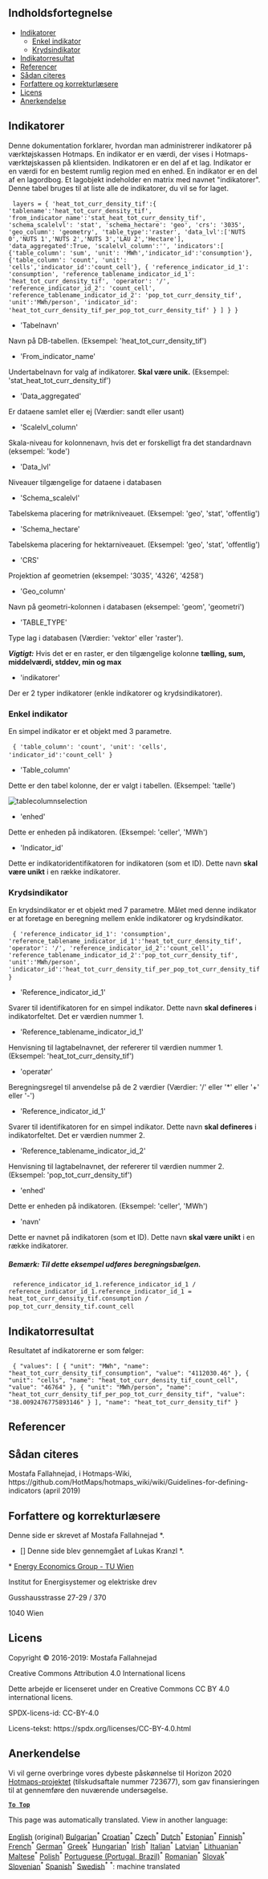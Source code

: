 <h2> Indholdsfortegnelse </h2><ul><li> <a href="#Indicators">Indikatorer</a> <ul><li> <a href="#Simple-indicator">Enkel indikator</a> </li><li> <a href="#Cross-indicator">Krydsindikator</a> </li></ul></li><li> <a href="#Indicator-result">Indikatorresultat</a> </li><li> <a href="#references">Referencer</a> </li><li> <a href="#how-to-cite">Sådan citeres</a> </li><li> <a href="#authors-and-reviewers">Forfattere og korrekturlæsere</a> </li><li> <a href="#license">Licens</a> </li><li> <a href="#acknowledgement">Anerkendelse</a> </li></ul><h2> Indikatorer </h2><p> Denne dokumentation forklarer, hvordan man administrerer indikatorer på værktøjskassen Hotmaps. En indikator er en værdi, der vises i Hotmaps-værktøjskassen på klientsiden. Indikatoren er en del af et lag. Indikator er en værdi for en bestemt rumlig region med en enhed. En indikator er en del af en lagordbog. Et lagobjekt indeholder en matrix med navnet "indikatorer". Denne tabel bruges til at liste alle de indikatorer, du vil se for laget. </p><pre> <code>layers = { 'heat_tot_curr_density_tif':{ 'tablename':'heat_tot_curr_density_tif', 'from_indicator_name':'stat_heat_tot_curr_density_tif', 'schema_scalelvl': 'stat', 'schema_hectare': 'geo', 'crs': '3035', 'geo_column': 'geometry', 'table_type':'raster', 'data_lvl':['NUTS 0','NUTS 1','NUTS 2','NUTS 3','LAU 2','Hectare'], 'data_aggregated':True, 'scalelvl_column':'', 'indicators':[ {'table_column': 'sum', 'unit': 'MWh','indicator_id':'consumption'}, {'table_column': 'count', 'unit': 'cells','indicator_id':'count_cell'}, { 'reference_indicator_id_1': 'consumption', 'reference_tablename_indicator_id_1': 'heat_tot_curr_density_tif', 'operator': '/', 'reference_indicator_id_2': 'count_cell', 'reference_tablename_indicator_id_2': 'pop_tot_curr_density_tif', 'unit':'MWh/person', 'indicator_id': 'heat_tot_curr_density_tif_per_pop_tot_curr_density_tif' } ] } }</code> </pre><ul><li> 'Tabelnavn' </li></ul><p> Navn på DB-tabellen. (Eksempel: 'heat_tot_curr_density_tif') </p><ul><li> 'From_indicator_name' </li></ul><p> Undertabelnavn for valg af indikatorer. <strong>Skal være unik.</strong> (Eksempel: 'stat_heat_tot_curr_density_tif') </p><ul><li> 'Data_aggregated' </li></ul><p> Er dataene samlet eller ej (Værdier: sandt eller usant) </p><ul><li> 'Scalelvl_column' </li></ul><p> Skala-niveau for kolonnenavn, hvis det er forskelligt fra det standardnavn (eksempel: 'kode') </p><ul><li> 'Data_lvl' </li></ul><p> Niveauer tilgængelige for dataene i databasen </p><ul><li> 'Schema_scalelvl' </li></ul><p> Tabelskema placering for møtrikniveauet. (Eksempel: 'geo', 'stat', 'offentlig') </p><ul><li> 'Schema_hectare' </li></ul><p> Tabelskema placering for hektarniveauet. (Eksempel: 'geo', 'stat', 'offentlig') </p><ul><li> 'CRS' </li></ul><p> Projektion af geometrien (eksempel: '3035', '4326', '4258') </p><ul><li> 'Geo_column' </li></ul><p> Navn på geometri-kolonnen i databasen (eksempel: 'geom', 'geometri') </p><ul><li> 'TABLE_TYPE' </li></ul><p> Type lag i databasen (Værdier: 'vektor' eller 'raster'). </p><p> <em><strong>Vigtigt:</strong></em> Hvis det er en raster, er den tilgængelige kolonne <strong>tælling, sum, middelværdi, stddev, min og max</strong> </p><ul><li> 'indikatorer' </li></ul><p> Der er 2 typer indikatorer (enkle indikatorer og krydsindikatorer). </p><h3> Enkel indikator </h3><p> En simpel indikator er et objekt med 3 parametre. </p><pre> <code>{ 'table_column': 'count', 'unit': 'cells', 'indicator_id':'count_cell' }</code> </pre><ul><li> 'Table_column' </li></ul><p> Dette er den tabel kolonne, der er valgt i tabellen. (Eksempel: 'tælle') </p><p><img alt="tablecolumnselection" src="/api/assets/table_image.png"/></p><ul><li> 'enhed' </li></ul><p> Dette er enheden på indikatoren. (Eksempel: 'celler', 'MWh') </p><ul><li> 'Indicator_id' </li></ul><p> Dette er indikatoridentifikatoren for indikatoren (som et ID). Dette navn <strong>skal være unikt</strong> i en række indikatorer. </p><h3> Krydsindikator </h3><p> En krydsindikator er et objekt med 7 parametre. Målet med denne indikator er at foretage en beregning mellem enkle indikatorer og krydsindikator. </p><pre> <code>{ 'reference_indicator_id_1': 'consumption', 'reference_tablename_indicator_id_1':'heat_tot_curr_density_tif', 'operator': '/', 'reference_indicator_id_2':'count_cell', 'reference_tablename_indicator_id_2':'pop_tot_curr_density_tif', 'unit':'MWh/person', 'indicator_id':'heat_tot_curr_density_tif_per_pop_tot_curr_density_tif' }</code> </pre><ul><li> 'Reference_indicator_id_1' </li></ul><p> Svarer til identifikatoren for en simpel indikator. Dette navn <strong>skal defineres</strong> i indikatorfeltet. Det er værdien nummer 1. </p><ul><li> 'Reference_tablename_indicator_id_1' </li></ul><p> Henvisning til lagtabelnavnet, der refererer til værdien nummer 1. (Eksempel: 'heat_tot_curr_density_tif') </p><ul><li> 'operatør' </li></ul><p> Beregningsregel til anvendelse på de 2 værdier (Værdier: '/' eller '*' eller '+' eller '-') </p><ul><li> 'Reference_indicator_id_1' </li></ul><p> Svarer til identifikatoren for en simpel indikator. Dette navn <strong>skal defineres</strong> i indikatorfeltet. Det er værdien nummer 2. </p><ul><li> 'Reference_tablename_indicator_id_2' </li></ul><p> Henvisning til lagtabelnavnet, der refererer til værdien nummer 2. (Eksempel: 'pop_tot_curr_density_tif') </p><ul><li> 'enhed' </li></ul><p> Dette er enheden på indikatoren. (Eksempel: 'celler', 'MWh') </p><ul><li> 'navn' </li></ul><p> Dette er navnet på indikatoren (som et ID). Dette navn <strong>skal være unikt</strong> i en række indikatorer. </p><h5> Bemærk: Til dette eksempel udføres beregningsbælgen. </h5><pre> <code>reference_indicator_id_1.reference_indicator_id_1 / reference_indicator_id_1.reference_indicator_id_1 = heat_tot_curr_density_tif.consumption / pop_tot_curr_density_tif.count_cell</code> </pre><h2> Indikatorresultat </h2><p> Resultatet af indikatorerne er som følger: </p><pre> <code>{ "values": [ { "unit": "MWh", "name": "heat_tot_curr_density_tif_consumption", "value": "4112030.46" }, { "unit": "cells", "name": "heat_tot_curr_density_tif_count_cell", "value": "46764" }, { "unit": "MWh/person", "name": "heat_tot_curr_density_tif_per_pop_tot_curr_density_tif", "value": "38.0092476775893146" } ], "name": "heat_tot_curr_density_tif" }</code> </pre><h2> Referencer </h2><h2> Sådan citeres </h2><p> Mostafa Fallahnejad, i Hotmaps-Wiki, https://github.com/HotMaps/hotmaps_wiki/wiki/Guidelines-for-defining-indicators (april 2019) </p><h2> Forfattere og korrekturlæsere </h2><p> Denne side er skrevet af Mostafa Fallahnejad *. </p><ul><li> [] Denne side blev gennemgået af Lukas Kranzl *. </li></ul><p> * <a href="https://eeg.tuwien.ac.at/">Energy Economics Group - TU Wien</a> </p><p> Institut for Energisystemer og elektriske drev </p><p> Gusshausstrasse 27-29 / 370 </p><p> 1040 Wien </p><h2> Licens </h2><p> Copyright © 2016-2019: Mostafa Fallahnejad </p><p> Creative Commons Attribution 4.0 International licens </p><p> Dette arbejde er licenseret under en Creative Commons CC BY 4.0 international licens. </p><p> SPDX-licens-id: CC-BY-4.0 </p><p> Licens-tekst: https://spdx.org/licenses/CC-BY-4.0.html </p><h2> Anerkendelse </h2><p> Vi vil gerne overbringe vores dybeste påskønnelse til Horizon 2020 <a href="https://www.hotmaps-project.eu">Hotmaps-projektet</a> (tilskudsaftale nummer 723677), som gav finansieringen til at gennemføre den nuværende undersøgelse. </p><p><ins> <code><strong><a href="#table-of-contents">To Top</a></strong></code> </ins> </p>

This page was automatically translated. View in another language:

[English](en-Guidelines-for-defining-indicators) (original) [Bulgarian](bg-Guidelines-for-defining-indicators)<sup>\*</sup> [Croatian](hr-Guidelines-for-defining-indicators)<sup>\*</sup> [Czech](cs-Guidelines-for-defining-indicators)<sup>\*</sup>  [Dutch](nl-Guidelines-for-defining-indicators)<sup>\*</sup> [Estonian](et-Guidelines-for-defining-indicators)<sup>\*</sup> [Finnish](fi-Guidelines-for-defining-indicators)<sup>\*</sup> [French](fr-Guidelines-for-defining-indicators)<sup>\*</sup> [German](de-Guidelines-for-defining-indicators)<sup>\*</sup> [Greek](el-Guidelines-for-defining-indicators)<sup>\*</sup> [Hungarian](hu-Guidelines-for-defining-indicators)<sup>\*</sup> [Irish](ga-Guidelines-for-defining-indicators)<sup>\*</sup> [Italian](it-Guidelines-for-defining-indicators)<sup>\*</sup> [Latvian](lv-Guidelines-for-defining-indicators)<sup>\*</sup> [Lithuanian](lt-Guidelines-for-defining-indicators)<sup>\*</sup> [Maltese](mt-Guidelines-for-defining-indicators)<sup>\*</sup> [Polish](pl-Guidelines-for-defining-indicators)<sup>\*</sup> [Portuguese (Portugal, Brazil)](pt-Guidelines-for-defining-indicators)<sup>\*</sup> [Romanian](ro-Guidelines-for-defining-indicators)<sup>\*</sup> [Slovak](sk-Guidelines-for-defining-indicators)<sup>\*</sup> [Slovenian](sl-Guidelines-for-defining-indicators)<sup>\*</sup> [Spanish](es-Guidelines-for-defining-indicators)<sup>\*</sup> [Swedish](sv-Guidelines-for-defining-indicators)<sup>\*</sup>
<sup>\*</sup>: machine translated
